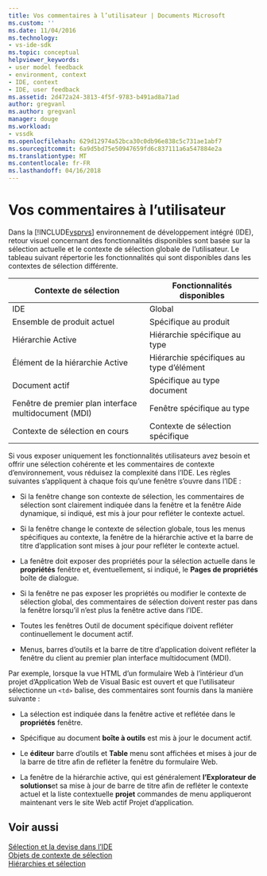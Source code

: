 ```yaml
---
title: Vos commentaires à l’utilisateur | Documents Microsoft
ms.custom: ''
ms.date: 11/04/2016
ms.technology:
- vs-ide-sdk
ms.topic: conceptual
helpviewer_keywords:
- user model feedback
- environment, context
- IDE, context
- IDE, user feedback
ms.assetid: 2d472a24-3813-4f5f-9783-b491ad8a71ad
author: gregvanl
ms.author: gregvanl
manager: douge
ms.workload:
- vssdk
ms.openlocfilehash: 629d12974a52bca30c0db96e838c5c731ae1abf7
ms.sourcegitcommit: 6a9d5bd75e50947659fd6c837111a6a547884e2a
ms.translationtype: MT
ms.contentlocale: fr-FR
ms.lasthandoff: 04/16/2018
---
```

# <a name="feedback-to-the-user"></a>Vos commentaires à l’utilisateur
Dans la [!INCLUDE[vsprvs](../../code-quality/includes/vsprvs_md.md)] environnement de développement intégré (IDE), retour visuel concernant des fonctionnalités disponibles sont basée sur la sélection actuelle et le contexte de sélection globale de l’utilisateur. Le tableau suivant répertorie les fonctionnalités qui sont disponibles dans les contextes de sélection différente.  
  
|Contexte de sélection|Fonctionnalités disponibles|  
|-----------------------|-----------------------------|  
|IDE|Global|  
|Ensemble de produit actuel|Spécifique au produit|  
|Hiérarchie Active|Hiérarchie spécifique au type|  
|Élément de la hiérarchie Active|Hiérarchie spécifiques au type d’élément|  
|Document actif|Spécifique au type document|  
|Fenêtre de premier plan interface multidocument (MDI)|Fenêtre spécifique au type|  
|Contexte de sélection en cours|Contexte de sélection spécifique|  
  
 Si vous exposer uniquement les fonctionnalités utilisateurs avez besoin et offrir une sélection cohérente et les commentaires de contexte d’environnement, vous réduisez la complexité dans l’IDE. Les règles suivantes s’appliquent à chaque fois qu’une fenêtre s’ouvre dans l’IDE :  
  
-   Si la fenêtre change son contexte de sélection, les commentaires de sélection sont clairement indiquée dans la fenêtre et la fenêtre Aide dynamique, si indiqué, est mis à jour pour refléter le contexte actuel.  
  
-   Si la fenêtre change le contexte de sélection globale, tous les menus spécifiques au contexte, la fenêtre de la hiérarchie active et la barre de titre d’application sont mises à jour pour refléter le contexte actuel.  
  
-   La fenêtre doit exposer des propriétés pour la sélection actuelle dans le **propriétés** fenêtre et, éventuellement, si indiqué, le **Pages de propriétés** boîte de dialogue.  
  
-   Si la fenêtre ne pas exposer les propriétés ou modifier le contexte de sélection global, des commentaires de sélection doivent rester pas dans la fenêtre lorsqu’il n’est plus la fenêtre active dans l’IDE.  
  
-   Toutes les fenêtres Outil de document spécifique doivent refléter continuellement le document actif.  
  
-   Menus, barres d’outils et la barre de titre d’application doivent refléter la fenêtre du client au premier plan interface multidocument (MDI).  
  
 Par exemple, lorsque la vue HTML d’un formulaire Web à l’intérieur d’un projet d’Application Web de Visual Basic est ouvert et que l’utilisateur sélectionne un `<td>` balise, des commentaires sont fournis dans la manière suivante :  
  
-   La sélection est indiquée dans la fenêtre active et reflétée dans le **propriétés** fenêtre.  
  
-   Spécifique au document **boîte à outils** est mis à jour le document actif.  
  
-   Le **éditeur** barre d’outils et **Table** menu sont affichées et mises à jour de la barre de titre afin de refléter la fenêtre du formulaire Web.  
  
-   La fenêtre de la hiérarchie active, qui est généralement **l’Explorateur de solutions**et sa mise à jour de barre de titre afin de refléter le contexte actuel et la liste contextuelle **projet** commandes de menu appliqueront maintenant vers le site Web actif Projet d’application.  
  
## <a name="see-also"></a>Voir aussi  
 [Sélection et la devise dans l’IDE](../../extensibility/internals/selection-and-currency-in-the-ide.md)   
 [Objets de contexte de sélection](../../extensibility/internals/selection-context-objects.md)   
 [Hiérarchies et sélection](../../extensibility/internals/hierarchies-and-selection.md)